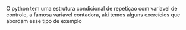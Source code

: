O python tem uma estrutura condicional de repetiçao com variavel de controle, a famosa variavel contadora, aki temos alguns exercícios que abordam esse tipo de exemplo
